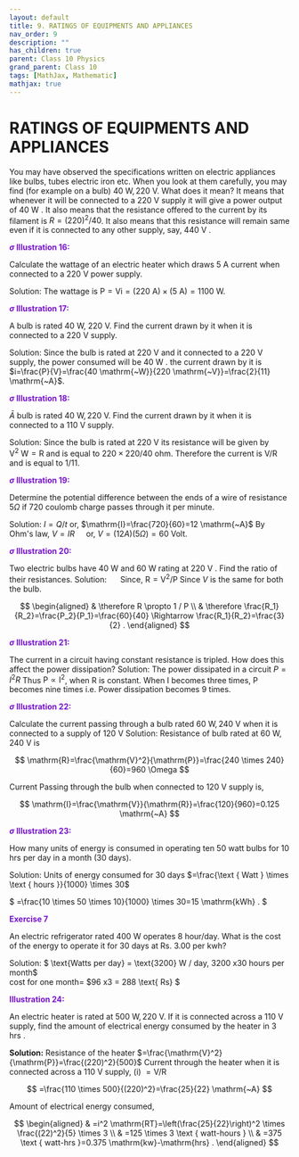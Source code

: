 ```yaml
---
layout: default
title: 9. RATINGS OF EQUIPMENTS AND APPLIANCES
nav_order: 9
description: ""
has_children: true
parent: Class 10 Physics
grand_parent: Class 10
tags: [MathJax, Mathematic]
mathjax: true
---
```


# RATINGS OF EQUIPMENTS AND APPLIANCES
You may have observed the specifications written on electric appliances like bulbs, tubes electric iron etc. When you look at them carefully, you may find (for example on a bulb) $40 \mathrm{~W}, 220 \mathrm{~V}$. What does it mean? It means that whenever it will be connected to a 220 V supply it will give a power output of 40 W . It also means that the resistance offered to the current by its filament is $R=(220)^2 / 40$. It also means that this resistance will remain same even if it is connected to any other supply, say, 440 V .

<font color="#7612ce"><b>$\sigma$ Illustration 16:</b></font>


Calculate the wattage of an electric heater which draws 5 A current when connected to a 220 V power supply.

Solution: The wattage is $\mathrm{P}=\mathrm{Vi}=(220 \mathrm{~A}) \times(5 \mathrm{~A})=1100 \mathrm{~W}$.

<font color="#7612ce"><b>$\sigma$ Illustration 17:</b></font>

A bulb is rated 40 W, 220 V. Find the current drawn by it when it is connected to a 220 V supply.

Solution: Since the bulb is rated at 220 V and it connected to a 220 V supply, the power consumed will be 40 W . the current drawn by it is $i=\frac{P}{V}=\frac{40 \mathrm{~W}}{220 \mathrm{~V}}=\frac{2}{11} \mathrm{~A}$.

<font color="#7612ce"><b>$\sigma$ Illustration 18:</b></font>


$\bar{A}$ bulb is rated $40 \mathrm{~W}, 220 \mathrm{~V}$. Find the current drawn by it when it is connected to a 110 V supply.

Solution: Since the bulb is rated at 220 V its resistance will be given by $\mathrm{V}^2 \mathrm{~W}=\mathrm{R}$ and is equal to $220 \times 220 / 40$ ohm. Therefore the current is V/R and is equal to $1 / 11$.

<font color="#7612ce"><b>$\sigma$ Illustration 19:</b></font>

Determine the potential difference between the ends of a wire of resistance $5 \Omega$ if 720 coulomb charge passes through it per minute.

Solution: $I=Q / t$
or, $\mathrm{I}=\frac{720}{60}=12 \mathrm{~A}$
By Ohm's law, $V=I R \quad$ or, $V=(12 A)(5 \Omega)=60$ Volt.

<font color="#7612ce"><b>$\sigma$ Illustration 20:</b></font>

Two electric bulbs have 40 W and 60 W rating at 220 V . Find the ratio of their resistances.
Solution: $\quad$ Since, $\mathrm{R}=\mathrm{V}^2 / \mathrm{P}$
Since $V$ is the same for both the bulb.

$$
\begin{aligned}
& \therefore R \propto 1 / P \\
& \therefore \frac{R_1}{R_2}=\frac{P_2}{P_1}=\frac{60}{40} \Rightarrow \frac{R_1}{R_2}=\frac{3}{2} .
\end{aligned}
$$


<font color="#7612ce"><b>$\sigma$ Illustration 21:</b></font>

The current in a circuit having constant resistance is tripled. How does this affect the power dissipation?
Solution: The power dissipated in a circuit $P=I^2 R$
Thus $\mathrm{P} \propto \mathrm{I}^2$, when R is constant. When I becomes three times, P becomes nine times i.e. Power dissipation becomes 9 times.

<font color="#7612ce"><b>$\sigma$ Illustration 22:</b></font>


Calculate the current passing through a bulb rated $60 \mathrm{~W}, 240 \mathrm{~V}$ when it is connected to a supply of 120 V
Solution: Resistance of bulb rated at $60 \mathrm{~W}, 240 \mathrm{~V}$ is

$$
\mathrm{R}=\frac{\mathrm{V}^2}{\mathrm{P}}=\frac{240 \times 240}{60}=960 \Omega
$$


Current Passing through the bulb when connected to 120 V supply is,

$$
\mathrm{I}=\frac{\mathrm{V}}{\mathrm{R}}=\frac{120}{960}=0.125 \mathrm{~A}
$$

<font color="#7612ce"><b>$\sigma$ Illustration 23:</b></font>


How many units of energy is consumed in operating ten 50 watt bulbs for 10 hrs per day in a month (30 days).

Solution: Units of energy consumed for 30 days $=\frac{\text { Watt } \times \text { hours }}{1000} \times 30$

$
=\frac{10 \times 50 \times 10}{1000} \times 30=15 \mathrm{kWh} .
$

<font color="#7612ce"><b>Exercise 7 </b></font>

An electric refrigerator rated 400 W operates 8 hour/day. What is the cost of the energy to operate it for 30 days at Rs. 3.00 per kwh?

Solution: $ \text{Watts per day} = \text{3200} W / day, 3200 x30 hours per month$   
cost for one month= $96 x3 = 288 \text{ Rs} $


<font color="#7612ce"><b>IIlustration 24: </b></font>

An electric heater is rated at $500 \mathrm{~W}, 220 \mathrm{~V}$. If it is connected across a 110 V supply, find the amount of electrical energy consumed by the heater in 3 hrs .

**Solution:** Resistance of the heater $=\frac{\mathrm{V}^2}{\mathrm{P}}=\frac{(220)^2}{500}$
Current through the heater when it is connected across a 110 V supply, (i) $=\mathrm{V} / \mathrm{R}$

$$
=\frac{110 \times 500}{(220)^2}=\frac{25}{22} \mathrm{~A}
$$


Amount of electrical energy consumed,

$$
\begin{aligned}
& =i^2 \mathrm{RT}=\left(\frac{25}{22}\right)^2 \times \frac{(22)^2}{5} \times 3 \\
& =125 \times 3 \text { watt-hours } \\
& =375 \text { watt-hrs }=0.375 \mathrm{kw}-\mathrm{hrs} .
\end{aligned}
$$
